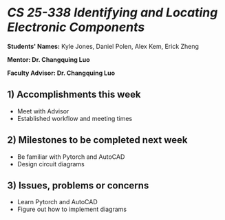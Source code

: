# *CS 25-338  Identifying and Locating Electronic Components*

**Students' Names:** Kyle Jones, Daniel Polen, Alex Kem, Erick Zheng

**Mentor: Dr. Changquing Luo**

**Faculty Advisor: Dr. Changquing Luo**

## 1) Accomplishments this week ##
   - Meet with Advisor
   - Established workflow and meeting times

## 2) Milestones to be completed next week ##
   - Be familiar with Pytorch and AutoCAD
   - Design circuit diagrams

## 3) Issues, problems or concerns ##
   - Learn Pytorch and AutoCAD
   - Figure out how to implement diagrams
   

